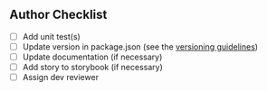 <!-- Include description and link to resolved issue(s) here. -->

## Author Checklist

- [ ] Add unit test(s)
- [ ] Update version in package.json (see the [versioning guidelines](https://github.com/LaunchPadLab/opex-public/blob/main/gists/npm-package-guidelines.md#pull-requests-and-deployments))
- [ ] Update documentation (if necessary)
- [ ] Add story to storybook (if necessary)
- [ ] Assign dev reviewer
